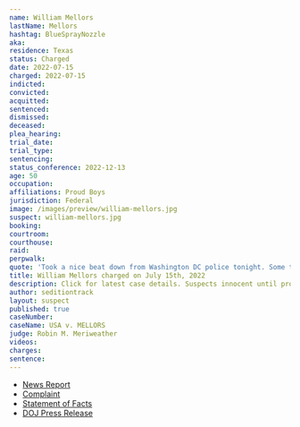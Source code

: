 ```yaml
---
name: William Mellors
lastName: Mellors
hashtag: BlueSprayNozzle
aka:
residence: Texas
status: Charged
date: 2022-07-15
charged: 2022-07-15
indicted:
convicted:
acquitted:
sentenced:
dismissed:
deceased:
plea_hearing:
trial_date:
trial_type:
sentencing:
status_conference: 2022-12-13
age: 50
occupation:
affiliations: Proud Boys
jurisdiction: Federal
image: /images/preview/william-mellors.jpg
suspect: william-mellors.jpg
booking:
courtroom:
courthouse:
raid:
perpwalk:
quote: 'Took a nice beat down from Washington DC police tonight. Some tear gas and a riot baton. Broken ribs and some stitches needed.'
title: William Mellors charged on July 15th, 2022
description: Click for latest case details. Suspects innocent until proven guilty.
author: seditiontrack
layout: suspect
published: true
caseNumber:
caseName: USA v. MELLORS
judge: Robin M. Meriweather
videos:
charges:
sentence:
---
```

- [News Report](https://www.khou.com/article/news/crime/tomball-man-arrested-january-capitol-riot/285-283fec85-fee9-482d-a09b-82076d695960)
- [Complaint](https://www.justice.gov/usao-dc/case-multi-defendant/file/1520256/download)
- [Statement of Facts](https://www.justice.gov/usao-dc/case-multi-defendant/file/1520261/download)
- [DOJ Press Release](https://www.justice.gov/usao-dc/pr/texas-man-arrested-assaulting-law-enforcement-officers-during-jan-6-capitol-breach)
